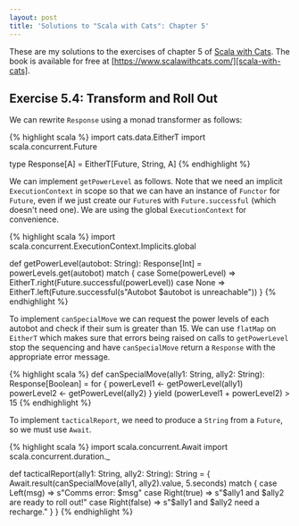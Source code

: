 ```yaml
---
layout: post
title: 'Solutions to "Scala with Cats": Chapter 5'
---
```


These are my solutions to the exercises of chapter 5 of [Scala with
Cats][scala-with-cats]. The book is available for free at
[https://www.scalawithcats.com/][scala-with-cats].

[scala-with-cats]: https://www.scalawithcats.com/

## Exercise 5.4: Transform and Roll Out

We can rewrite `Response` using a monad transformer as follows:

{% highlight scala %}
import cats.data.EitherT
import scala.concurrent.Future

type Response[A] = EitherT[Future, String, A]
{% endhighlight %}

We can implement `getPowerLevel` as follows. Note that we need an implicit
`ExecutionContext` in scope so that we can have an instance of `Functor` for
`Future`, even if we just create our `Future`s with `Future.successful` (which
doesn't need one). We are using the global `ExecutionContext` for convenience.

{% highlight scala %}
import scala.concurrent.ExecutionContext.Implicits.global

def getPowerLevel(autobot: String): Response[Int] =
  powerLevels.get(autobot) match {
    case Some(powerLevel) => EitherT.right(Future.successful(powerLevel))
    case None => EitherT.left(Future.successful(s"Autobot $autobot is unreachable"))
  }
{% endhighlight %}

To implement `canSpecialMove` we can request the power levels of each autobot
and check if their sum is greater than 15. We can use `flatMap` on `EitherT`
which makes sure that errors being raised on calls to `getPowerLevel` stop the
sequencing and have `canSpecialMove` return a `Response` with the appropriate
error message.

{% highlight scala %}
def canSpecialMove(ally1: String, ally2: String): Response[Boolean] =
  for {
    powerLevel1 <- getPowerLevel(ally1)
    powerLevel2 <- getPowerLevel(ally2)
  } yield (powerLevel1 + powerLevel2) > 15
{% endhighlight %}

To implement `tacticalReport`, we need to produce a `String` from a `Future`, so
we must use `Await`.

{% highlight scala %}
import scala.concurrent.Await
import scala.concurrent.duration._

def tacticalReport(ally1: String, ally2: String): String = {
  Await.result(canSpecialMove(ally1, ally2).value, 5.seconds) match {
    case Left(msg) =>
      s"Comms error: $msg"
    case Right(true) =>
      s"$ally1 and $ally2 are ready to roll out!"
    case Right(false) =>
      s"$ally1 and $ally2 need a recharge."
  }
}
{% endhighlight %}
